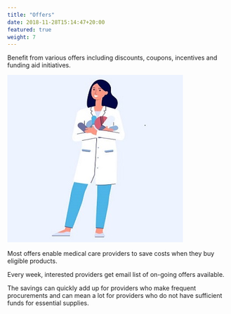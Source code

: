 ```yaml
---
title: "Offers"
date: 2018-11-28T15:14:47+20:00
featured: true
weight: 7
---
```


Benefit from various offers including discounts, coupons, incentives and funding aid initiatives. 

![Coupon lady](/images/illustrations/pharm-lady.jpg)

Most offers enable medical care providers to save costs when they buy eligible products.

Every week, interested providers get email list of on-going offers available. 

The savings can quickly add up for providers who make frequent procurements and can mean a lot for providers who do not have sufficient funds for essential supplies.

